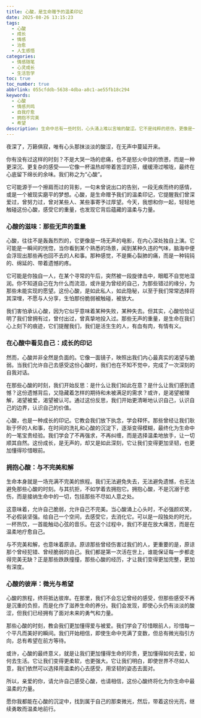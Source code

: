 ```yaml
---
title: 心酸，是生命赠予的温柔印记
date: 2025-08-26 13:15:23
tags:
  - 心酸
  - 成长
  - 情感
  - 治愈
  - 人生感悟
categories:
  - 情感随笔
  - 心灵成长
  - 生活哲学
toc: true
toc_number: true
abbrlink: 055cfddb-5638-4dba-a8c1-ae55fb18c294
keywords:
  - 心酸
  - 情感共鸣
  - 自我疗愈
  - 拥抱不完美
  - 希望
description: 生命中总有一些时刻，心头涌上难以言喻的酸涩。它不是纯粹的悲伤，更像是一种沉淀，一种无声的成长。这篇文章，将带你走进那些心酸的瞬间，感受它的重量，也发现它背后蕴藏的温柔与力量，最终学会与不完美和解，在微光中寻得希望。
---
```


夜深了，万籁俱寂，唯有心头那抹淡淡的酸涩，在无声中蔓延开来。

你有没有过这样的时刻？不是大哭一场的悲痛，也不是怒火中烧的愤懑，而是一种更深沉、更复杂的感受——它像一杯温热却带着苦涩的茶，缓缓滑过喉咙，最终在心底留下绵长的余味。我们称之为“心酸”。

它可能源于一个擦肩而过的背影，一句未曾说出口的告别，一段无疾而终的感情，或是一个被现实磨平的梦想。心酸，是生命赠予我们的温柔印记，它提醒我们曾深爱过，曾努力过，曾对某些人、某些事寄予过厚望。今天，我想和你一起，轻轻地触碰这份心酸，感受它的重量，也发现它背后蕴藏的温柔与力量。

### 心酸的滋味：那些无声的重量

心酸，往往不是轰轰烈烈的，它更像是一场无声的电影，在内心深处独自上演。它可能是一瞬间的恍惚，当你看到某个熟悉的场景，闻到某种久违的气味，脑海中便会浮现出那些再也回不去的人和事。那种感觉，不是撕心裂肺的痛，而是一种钝钝的、绵延的、带着遗憾的疼。

它可能是你独自一人，在某个寻常的午后，突然被一段旋律击中，眼眶不自觉地湿润。你不知道自己在为什么而流泪，或许是为曾经的自己，为那些错过的缘分，为那些未能实现的愿望。这份心酸，是如此私人，如此隐秘，以至于我们常常选择将其深埋，不愿与人分享，生怕那份脆弱被触碰，被放大。

我们害怕承认心酸，因为它似乎意味着某种失败，某种失去。但其实，心酸恰恰证明了我们曾拥有过，曾付出过，曾真挚地投入过。那些无声的重量，是生命在我们心上刻下的痕迹，它们提醒我们，我们是活生生的人，有血有肉，有情有义。

### 在心酸中看见自己：成长的印记

然而，心酸并非全然是负面的。它像一面镜子，映照出我们内心最真实的渴望与脆弱。当我们允许自己去感受这份心酸时，我们也在不知不觉中，完成了一次深刻的自我对话。

在那些心酸的时刻，我们开始反思：是什么让我们如此在意？是什么让我们感到遗憾？这份遗憾背后，又隐藏着怎样的期待和未被满足的需求？或许，是渴望被理解，渴望被爱，渴望被认可。通过这份反思，我们开始更清晰地认识自己，认识自己的边界，认识自己的价值。

心酸，也是一种成长的印记。它教会我们放下执念，学会释怀。那些曾经让我们耿耿于怀的人和事，在时间的洗礼和心酸的沉淀下，逐渐变得模糊，最终化为生命中的一笔宝贵经验。我们学会了不再强求，不再纠缠，而是选择温柔地放手，让一切顺其自然。这份成长，是无声的，却又是如此深刻，它让我们变得更加坚韧，也更加懂得珍惜眼前。

### 拥抱心酸：与不完美和解

生命本身就是一场充满不完美的旅程。我们无法避免失去，无法避免遗憾，也无法避免那些心酸的时刻。与其抗拒，不如学着去拥抱它。拥抱心酸，不是沉溺于悲伤，而是接纳生命中的一切，包括那些不尽如人意之处。

这意味着，允许自己脆弱，允许自己不完美。当心酸涌上心头时，不必强颜欢笑，不必假装坚强。给自己一个空间，去感受它，去消化它。可以是一段独处的时光，一杯热饮，一首能触动心弦的音乐。在这个过程中，我们不是在放大痛苦，而是在温柔地疗愈自己。

与不完美和解，也意味着原谅。原谅那些曾经伤害过我们的人，更重要的是，原谅那个曾经犯错、曾经脆弱的自己。我们都是第一次活在世上，谁能保证每一步都走得完美无缺？正是那些跌跌撞撞，那些心酸的经历，才让我们变得更加完整，更加有深度。

### 心酸的彼岸：微光与希望

心酸的旅程，终将抵达彼岸。在那里，我们不会忘记曾经的感受，但那些感受不再是沉重的负担，而是化作了滋养生命的养分。我们会发现，即使心头仍有淡淡的酸涩，但我们已经拥有了面对未来的勇气和力量。

那些心酸的时刻，教会我们更加懂得爱与被爱。我们学会了珍惜眼前人，珍惜每一个平凡而美好的瞬间。我们开始相信，即使生命中充满了变数，但总有微光指引方向，总有希望在前方等待。

或许，心酸的最终意义，就是让我们更加懂得生命的珍贵，更加懂得如何去爱，如何去生活。它让我们变得更柔软，也更强大。它让我们明白，即使世界不尽如人意，我们依然可以选择用温柔的心去感受，用坚韧的姿态去面对。

所以，亲爱的你，请允许自己感受心酸，也请相信，这份心酸终将化为你生命中最温柔的力量。

愿你我都能在心酸的沉淀中，找到属于自己的那束微光，然后，带着这份光亮，继续勇敢而温柔地前行。